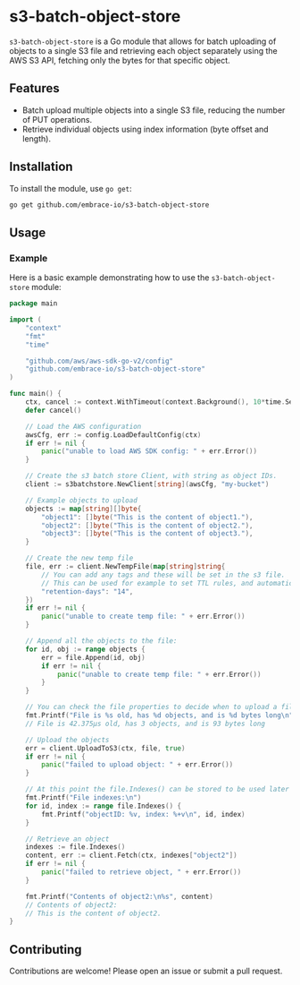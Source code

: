 # s3-batch-object-store

`s3-batch-object-store` is a Go module that allows for batch uploading of objects to a single S3 file and retrieving 
each object separately using the AWS S3 API, fetching only the bytes for that specific object.

## Features

- Batch upload multiple objects into a single S3 file, reducing the number of PUT operations.
- Retrieve individual objects using index information (byte offset and length).

## Installation

To install the module, use `go get`:

```sh
go get github.com/embrace-io/s3-batch-object-store
```

## Usage

### Example

Here is a basic example demonstrating how to use the `s3-batch-object-store` module:


```go
package main

import (
	"context"
	"fmt"
	"time"

	"github.com/aws/aws-sdk-go-v2/config"
	"github.com/embrace-io/s3-batch-object-store"
)

func main() {
	ctx, cancel := context.WithTimeout(context.Background(), 10*time.Second)
	defer cancel()

	// Load the AWS configuration
	awsCfg, err := config.LoadDefaultConfig(ctx)
	if err != nil {
		panic("unable to load AWS SDK config: " + err.Error())
	}

	// Create the s3 batch store Client, with string as object IDs.
	client := s3batchstore.NewClient[string](awsCfg, "my-bucket")

	// Example objects to upload
	objects := map[string][]byte{
		"object1": []byte("This is the content of object1."),
		"object2": []byte("This is the content of object2."),
		"object3": []byte("This is the content of object3."),
	}

	// Create the new temp file
	file, err := client.NewTempFile(map[string]string{
		// You can add any tags and these will be set in the s3 file.
		// This can be used for example to set TTL rules, and automatically delete the files.
		"retention-days": "14",
	})
	if err != nil {
		panic("unable to create temp file: " + err.Error())
	}

	// Append all the objects to the file:
	for id, obj := range objects {
		err = file.Append(id, obj)
		if err != nil {
			panic("unable to create temp file: " + err.Error())
		}
	}

	// You can check the file properties to decide when to upload a file:
	fmt.Printf("File is %s old, has %d objects, and is %d bytes long\n", file.Age(), file.Count(), file.Size())
	// File is 42.375µs old, has 3 objects, and is 93 bytes long

	// Upload the objects
	err = client.UploadToS3(ctx, file, true)
	if err != nil {
		panic("failed to upload object: " + err.Error())
	}

	// At this point the file.Indexes() can be stored to be used later to retrieve the objects.
	fmt.Printf("File indexes:\n")
	for id, index := range file.Indexes() {
		fmt.Printf("objectID: %v, index: %+v\n", id, index)
	}

	// Retrieve an object
	indexes := file.Indexes()
	content, err := client.Fetch(ctx, indexes["object2"])
	if err != nil {
		panic("failed to retrieve object, " + err.Error())
	}

	fmt.Printf("Contents of object2:\n%s", content)
	// Contents of object2:
	// This is the content of object2.
}
```

## Contributing

Contributions are welcome! Please open an issue or submit a pull request.
